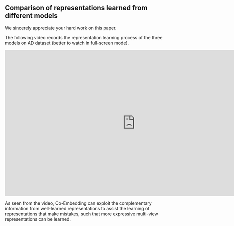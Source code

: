## Comparison of representations learned from different models

We sincerely appreciate your hard work on this paper.


The following video records the representation learning process of the three models on AD dataset (better to watch in full-screen mode).

<iframe width="832" height="468" src="https://www.youtube.com/embed/4tHlMz4X96w" frameborder="0" allow="accelerometer; autoplay; encrypted-media; gyroscope; picture-in-picture" allowfullscreen></iframe>

As seen from the video, Co-Embedding can exploit the complementary information from well-learned representations to assist the learning of representations that make mistakes, such that more expressive multi-view representations can be learned.



<!-- Edit this page:  You can use the [editor on GitHub](https://github.com/Co-Embedding/Co-Embedding/edit/master/README.md) to maintain and preview the content for your website in Markdown files. -->
